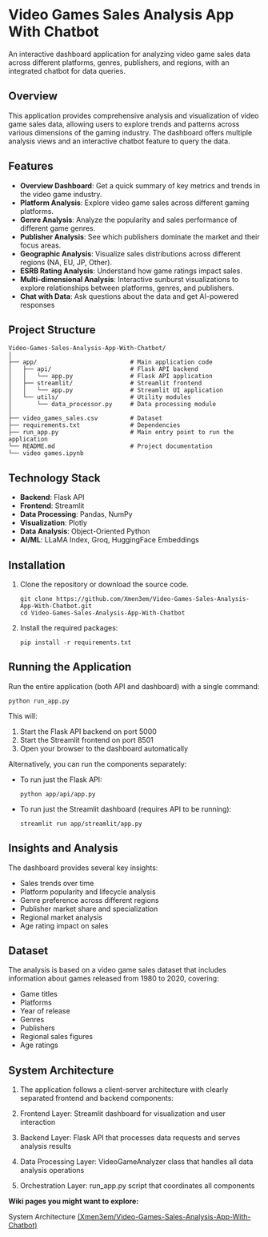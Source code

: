 # Video Games Sales Analysis App With Chatbot

An interactive dashboard application for analyzing video game sales data across different platforms, genres, publishers, and regions, with an integrated chatbot for data queries.

## Overview

This application provides comprehensive analysis and visualization of video game sales data, allowing users to explore trends and patterns across various dimensions of the gaming industry. The dashboard offers multiple analysis views and an interactive chatbot feature to query the data.

## Features


- **Overview Dashboard**: Get a quick summary of key metrics and trends in the video game industry.
- **Platform Analysis**: Explore video game sales across different gaming platforms.
- **Genre Analysis**: Analyze the popularity and sales performance of different game genres.
- **Publisher Analysis**: See which publishers dominate the market and their focus areas.
- **Geographic Analysis**: Visualize sales distributions across different regions (NA, EU, JP, Other).
- **ESRB Rating Analysis**: Understand how game ratings impact sales.
- **Multi-dimensional Analysis**: Interactive sunburst visualizations to explore relationships between platforms, genres, and publishers.
- **Chat with Data**: Ask questions about the data and get AI-powered responses

## Project Structure

```
Video-Games-Sales-Analysis-App-With-Chatbot/
│
├── app/                          # Main application code
│   ├── api/                      # Flask API backend
│   │   └── app.py                # Flask API application
│   ├── streamlit/                # Streamlit frontend
│   │   └── app.py                # Streamlit UI application
│   └── utils/                    # Utility modules
│       └── data_processor.py     # Data processing module
│
├── video_games_sales.csv         # Dataset
├── requirements.txt              # Dependencies
├── run_app.py                    # Main entry point to run the application
└── README.md                     # Project documentation
└── video games.ipynb
```

## Technology Stack

- **Backend**: Flask API
- **Frontend**: Streamlit
- **Data Processing**: Pandas, NumPy
- **Visualization**: Plotly
- **Data Analysis**: Object-Oriented Python
- **AI/ML**: LLaMA Index, Groq, HuggingFace Embeddings

## Installation

1. Clone the repository or download the source code.

    ```
    git clone https://github.com/Xmen3em/Video-Games-Sales-Analysis-App-With-Chatbot.git  
    cd Video-Games-Sales-Analysis-App-With-Chatbot  
    ```


2. Install the required packages:
   ```
   pip install -r requirements.txt
   ```

## Running the Application

Run the entire application (both API and dashboard) with a single command:

```
python run_app.py
```

This will:
1. Start the Flask API backend on port 5000
2. Start the Streamlit frontend on port 8501
3. Open your browser to the dashboard automatically

Alternatively, you can run the components separately:

- To run just the Flask API:
  ```
  python app/api/app.py
  ```

- To run just the Streamlit dashboard (requires API to be running):
  ```
  streamlit run app/streamlit/app.py
  ```

## Insights and Analysis

The dashboard provides several key insights:

- Sales trends over time
- Platform popularity and lifecycle analysis
- Genre preference across different regions
- Publisher market share and specialization
- Regional market analysis
- Age rating impact on sales

## Dataset

The analysis is based on a video game sales dataset that includes information about games released from 1980 to 2020, covering:

- Game titles
- Platforms
- Year of release
- Genres
- Publishers
- Regional sales figures
- Age ratings

## System Architecture

1. The application follows a client-server architecture with clearly separated frontend and backend components:

2. Frontend Layer: Streamlit dashboard for visualization and user interaction

3. Backend Layer: Flask API that processes data requests and serves analysis results

4. Data Processing Layer: VideoGameAnalyzer class that handles all data analysis operations

5. Orchestration Layer: run_app.py script that coordinates all components


**Wiki pages you might want to explore:**

System Architecture [(Xmen3em/Video-Games-Sales-Analysis-App-With-Chatbot)](https://deepwiki.com/Xmen3em/Video-Games-Sales-Analysis-App-With-Chatbot/1.1-system-architecture)



